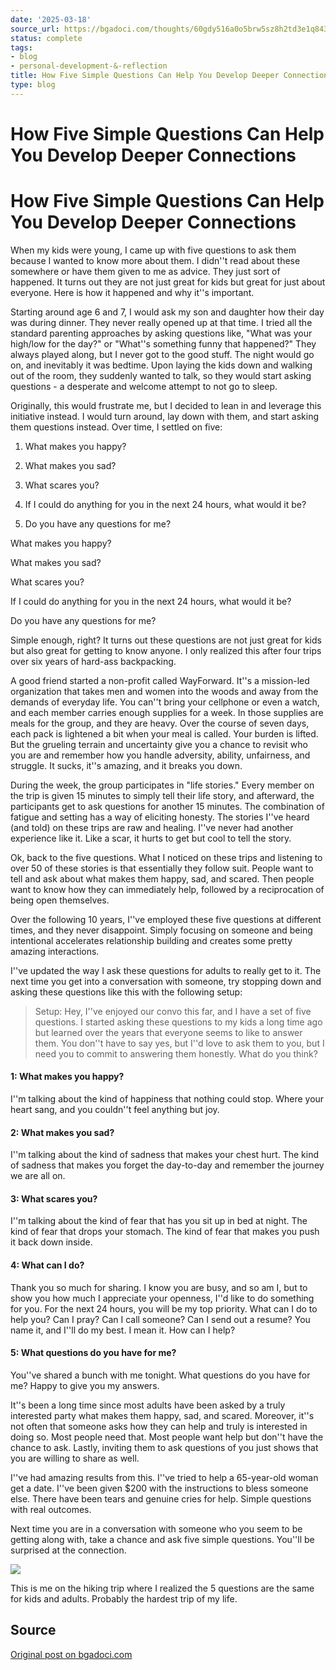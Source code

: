 ```yaml
---
date: '2025-03-18'
source_url: https://bgadoci.com/thoughts/60gdy516a0o5brw5sz8h2td3e1q843
status: complete
tags:
- blog
- personal-development-&-reflection
title: How Five Simple Questions Can Help You Develop Deeper Connections
type: blog
---
```


# How Five Simple Questions Can Help You Develop Deeper Connections

# How Five Simple Questions Can Help You Develop Deeper Connections

When my kids were young, I came up with five questions to ask them because I wanted to know more about them. I didn''t read about these somewhere or have them given to me as advice. They just sort of happened. It turns out they are not just great for kids but great for just about everyone. Here is how it happened and why it''s important.

Starting around age 6 and 7, I would ask my son and daughter how their day was during dinner. They never really opened up at that time. I tried all the standard parenting approaches by asking questions like, "What was your high/low for the day?" or "What''s something funny that happened?" They always played along, but I never got to the good stuff. The night would go on, and inevitably it was bedtime. Upon laying the kids down and walking out of the room, they suddenly wanted to talk, so they would start asking questions - a desperate and welcome attempt to not go to sleep.

Originally, this would frustrate me, but I decided to lean in and leverage this initiative instead. I would turn around, lay down with them, and start asking them questions instead. Over time, I settled on five:

1. What makes you happy?

2. What makes you sad?

3. What scares you?

4. If I could do anything for you in the next 24 hours, what would it be?

5. Do you have any questions for me?

What makes you happy?

What makes you sad?

What scares you?

If I could do anything for you in the next 24 hours, what would it be?

Do you have any questions for me?

Simple enough, right? It turns out these questions are not just great for kids but also great for getting to know anyone. I only realized this after four trips over six years of hard-ass backpacking.

A good friend started a non-profit called WayForward. It''s a mission-led organization that takes men and women into the woods and away from the demands of everyday life. You can''t bring your cellphone or even a watch, and each member carries enough supplies for a week. In those supplies are meals for the group, and they are heavy. Over the course of seven days, each pack is lightened a bit when your meal is called. Your burden is lifted. But the grueling terrain and uncertainty give you a chance to revisit who you are and remember how you handle adversity, ability, unfairness, and struggle. It sucks, it''s amazing, and it breaks you down.

During the week, the group participates in "life stories." Every member on the trip is given 15 minutes to simply tell their life story, and afterward, the participants get to ask questions for another 15 minutes. The combination of fatigue and setting has a way of eliciting honesty. The stories I''ve heard (and told) on these trips are raw and healing. I''ve never had another experience like it. Like a scar, it hurts to get but cool to tell the story.

Ok, back to the five questions. What I noticed on these trips and listening to over 50 of these stories is that essentially they follow suit. People want to tell and ask about what makes them happy, sad, and scared. Then people want to know how they can immediately help, followed by a reciprocation of being open themselves.

Over the following 10 years, I''ve employed these five questions at different times, and they never disappoint. Simply focusing on someone and being intentional accelerates relationship building and creates some pretty amazing interactions.

I''ve updated the way I ask these questions for adults to really get to it. The next time you get into a conversation with someone, try stopping down and asking these questions like this with the following setup:

> Setup: Hey, I''ve enjoyed our convo this far, and I have a set of five questions. I started asking these questions to my kids a long time ago but learned over the years that everyone seems to like to answer them. You don''t have to say yes, but I''d love to ask them to you, but I need you to commit to answering them honestly. What do you think?

#### 1: What makes you happy?

I''m talking about the kind of happiness that nothing could stop. Where your heart sang, and you couldn''t feel anything but joy.

#### 2: What makes you sad?

I''m talking about the kind of sadness that makes your chest hurt. The kind of sadness that makes you forget the day-to-day and remember the journey we are all on.

#### 3: What scares you?

I''m talking about the kind of fear that has you sit up in bed at night. The kind of fear that drops your stomach. The kind of fear that makes you push it back down inside.

#### 4: What can I do?

Thank you so much for sharing. I know you are busy, and so am I, but to show you how much I appreciate your openness, I''d like to do something for you. For the next 24 hours, you will be my top priority. What can I do to help you? Can I pray? Can I call someone? Can I send out a resume? You name it, and I''ll do my best. I mean it. How can I help?

#### 5: What questions do you have for me?

You''ve shared a bunch with me tonight. What questions do you have for me? Happy to give you my answers.

It''s been a long time since most adults have been asked by a truly interested party what makes them happy, sad, and scared. Moreover, it''s not often that someone asks how they can help and truly is interested in doing so. Most people need that. Most people want help but don''t have the chance to ask. Lastly, inviting them to ask questions of you just shows that you are willing to share as well.

I''ve had amazing results from this. I''ve tried to help a 65-year-old woman get a date. I''ve been given $200 with the instructions to bless someone else. There have been tears and genuine cries for help. Simple questions with real outcomes.

Next time you are in a conversation with someone who you seem to be getting along with, take a chance and ask five simple questions. You''ll be surprised at the connection.

![](images/hard_68e8da77de.png)

This is me on the hiking trip where I realized the 5 questions are the same for kids and adults. Probably the hardest trip of my life.

## Source
[Original post on bgadoci.com](https://bgadoci.com/thoughts/60gdy516a0o5brw5sz8h2td3e1q843)